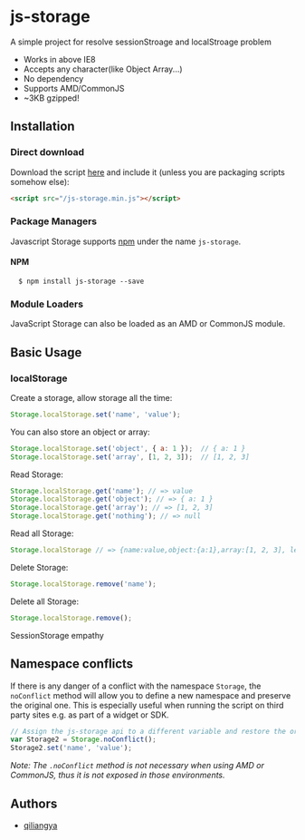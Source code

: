 # js-storage

A simple project for resolve sessionStroage and localStroage problem

* Works in above IE8
* Accepts any character(like Object Array...)
* No dependency
* Supports AMD/CommonJS
* ~3KB gzipped!

## Installation

### Direct download
Download the script [here](https://github.com/qiliangya/js-storage/js-storage.min.js) and include it (unless you are packaging scripts somehow else):

```html
<script src="/js-storage.min.js"></script>
```

### Package Managers
Javascript Storage supports [npm](https://www.npmjs.com/package/js-storage) under the name `js-storage`.

#### NPM
```
  $ npm install js-storage --save
```

### Module Loaders
JavaScript Storage can also be loaded as an AMD or CommonJS module.

## Basic Usage

### localStorage
Create a storage, allow storage all the time:

```javascript
Storage.localStorage.set('name', 'value');
```

You can also store an object or array:

```javascript
Storage.localStorage.set('object', { a: 1 });  // { a: 1 }
Storage.localStorage.set('array', [1, 2, 3]);  // [1, 2, 3]
```

Read Storage:

```javascript
Storage.localStorage.get('name'); // => value
Storage.localStorage.get('object'); // => { a: 1 }
Storage.localStorage.get('array'); // => [1, 2, 3]
Storage.localStorage.get('nothing'); // => null
```

Read all Storage:
```javascript
Storage.localStorage // => {name:value,object:{a:1},array:[1, 2, 3], length:3}
```

Delete Storage:
```javascript
Storage.localStorage.remove('name');
```
Delete all Storage:
```javascript
Storage.localStorage.remove();
```

SessionStorage empathy

## Namespace conflicts
If there is any danger of a conflict with the namespace `Storage`, the `noConflict` method will allow you to define a new namespace and preserve the original one. This is especially useful when running the script on third party sites e.g. as part of a widget or SDK.

```javascript
// Assign the js-storage api to a different variable and restore the original "window.Storage"
var Storage2 = Storage.noConflict();
Storage2.set('name', 'value');
```

*Note: The `.noConflict` method is not necessary when using AMD or CommonJS, thus it is not exposed in those environments.*


## Authors

* [qiliangya](https://github.com/qiliangya)
